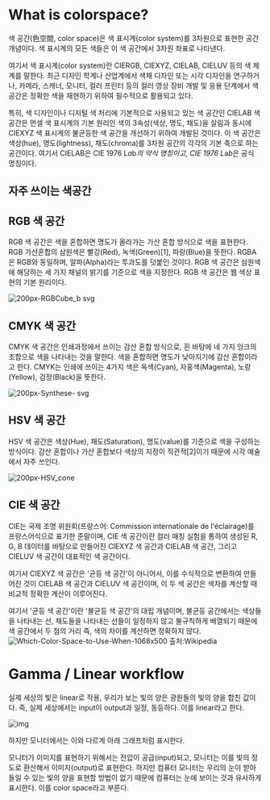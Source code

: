 What is colorspace?
=====================
색 공간(色空間, color space)은 색 표시계(color system)를 3차원으로 표현한 공간 개념이다. 색 표시계의 모든 색들은 이 색 공간에서 3차원 좌표로 나타낸다.

여기서 색 표시계(color system)란 CIERGB, CIEXYZ, CIELAB, CIELUV 등의 색 체계를 말한다. 최근 디자인 학계나 산업계에서 색채 디자인 또는 시각 디자인을 연구하거나, 카메라, 스캐너, 모니터, 컬러 프린터 등의 컬러 영상 장비 개발 및 응용 단계에서 색 공간은 정확한 색을 재현하기 위하여 필수적으로 활용되고 있다.

특히, 색 디자인이나 디지털 색 처리에 기본적으로 사용되고 있는 색 공간인 CIELAB 색 공간은 먼셀 색 표시계의 기본 원리인 색의 3속성(색상, 명도, 채도)을 살림과 동시에 CIEXYZ 색 표시계의 불균등한 색 공간을 개선하기 위하여 개발된 것이다. 이 색 공간은 색상(hue), 명도(lightness), 채도(chroma)를 3차원 공간의 각각의 기본 축으로 하는 공간이다. 여기서 CIELAB은 CIE 1976 L*a*b*의 약식 명칭이고, CIE 1976 L*a*b*은 공식 명칭이다.

자주 쓰이는 색공간
------------------
RGB 색 공간
-----------
RGB 색 공간은 색을 혼합하면 명도가 올라가는 가산 혼합 방식으로 색을 표현한다. RGB 가산혼합의 삼원색은 빨강(Red), 녹색(Green)[1], 파랑(Blue)을 뜻한다. RGBA은 RGB와 동일하며, 알파(Alpha)라는 투과도를 덧붙인 것이다. RGB 색 공간은 삼원색에 해당하는 세 가지 채널의 밝기를 기준으로 색을 지정한다. RGB 색 공간은 웹 색상 표현의 기본 원리이다.

![200px-RGBCube_b svg](https://user-images.githubusercontent.com/71237760/94346104-67e9bb00-0065-11eb-89e5-e2781d7a9ec6.png)

CMYK 색 공간
------------
CMYK 색 공간은 인쇄과정에서 쓰이는 감산 혼합 방식으로, 흰 바탕에 네 가지 잉크의 조합으로 색을 나타내는 것을 말한다. 색을 혼합하면 명도가 낮아지기에 감산 혼합이라고 한다. CMYK는 인쇄에 쓰이는 4가지 색은 옥색(Cyan), 자홍색(Magenta), 노랑(Yellow), 검정(Black)을 뜻한다.

![200px-Synthese- svg](https://user-images.githubusercontent.com/71237760/94346119-8780e380-0065-11eb-86be-fc8dc85c8400.png)

HSV 색 공간
---------------
HSV 색 공간은 색상(Hue), 채도(Saturation), 명도(value)를 기준으로 색을 구성하는 방식이다. 감산 혼합이나 가산 혼합보다 색상의 지정이 직관적[2]이기 때문에 시각 예술에서 자주 쓰인다.

![200px-HSV_cone](https://user-images.githubusercontent.com/71237760/94346144-ae3f1a00-0065-11eb-931e-5619bd1c7d7c.jpg)

CIE 색 공간
--------------
CIE는 국제 조명 위원회(프랑스어: Commission internationale de l'éclairage)를 프랑스어식으로 표기한 준말이며, CIE 색 공간이란 컬러 매칭 실험을 통하여 생성된 R, G, B 데이터를 바탕으로 만들어진 CIEXYZ 색 공간과 CIELAB 색 공간, 그리고 CIELUV 색 공간이 대표적인 색 공간이다.

여기서 CIEXYZ 색 공간은 '균등 색 공간'이 아니어서, 이를 수식적으로 변환하여 만들어진 것이 CIELAB 색 공간과 CIELUV 색 공간이며, 이 두 색 공간은 색차를 계산할 때 비교적 정확한 계산이 이루어진다.

여기서 '균등 색 공간'이란 '불균등 색 공간'의 대립 개념이며, 불균등 공간에서는 색상들을 나타내는 선, 채도들을 나타내는 선들이 일정하지 않고 불규칙하게 배열되기 때문에 색 공간에서 두 점의 거리 즉, 색의 차이를 계산하면 정확하지 않다.
![Which-Color-Space-to-Use-When-1068x500](https://user-images.githubusercontent.com/71237760/94346160-c44cda80-0065-11eb-89e7-8d7ab03f0f53.jpeg)
출처:Wikipedia

Gamma / Linear workflow
==========================
실제 세상의 빛은 linear로 작용, 우리가 보는 빛의 양은 광원들의 빛의 양을 합친 값이다. 즉, 실제 세상에서는 input이 output과 일정, 동등하다. 이를 linear라고 한다.

![img](https://user-images.githubusercontent.com/71237760/94346335-f3b01700-0066-11eb-9edb-6fb8812cc8eb.jpg)

하지만 모니터에서는 이와 다르게 아래 그래프처럼 표시한다.

모니터가 이미지를 표현하기 위해서는 전압이 공급(input)되고, 모니터는 이를 빛의 정도로 환산해서 이미지(output)로 표현한다. 하지만 컴퓨터 모니터는 우리의 눈이 받아들일 수 있는 빛의 양을 표현할 방법이 없기 때문에 컴퓨터는 눈에 보이는 것과 유사하게 표시한다. 이를 color space라고 부른다.
